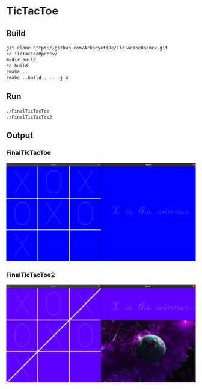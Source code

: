 # TicTacToe

## **Build**

```
git clone https://github.com/ArkadyutiDe/TicTacToeOpencv.git
cd TicTacToeOpencv/
mkdir build
cd build
cmake ..
cmake --build . -- -j 4
```
## **Run**
```
./FinalTicTacToe
./FinalTicTacToe2
```

## **Output**
### FinalTicTacToe
![image](images/FinalTicTacToe.png "First")
### FinalTicTacToe2
![image](images/FinalTicTacToe2.png "Second")